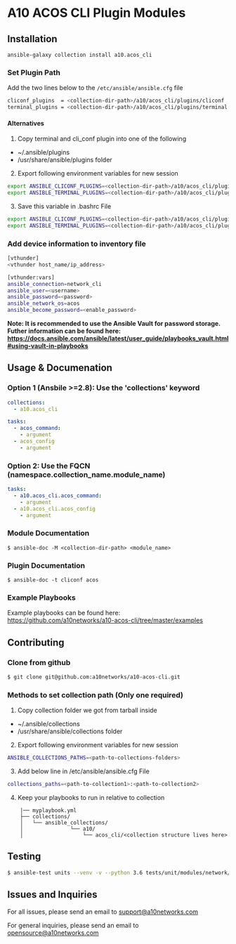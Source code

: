 # A10 ACOS CLI Plugin Modules

## Installation 

`ansible-galaxy collection install a10.acos_cli ` 

### Set Plugin Path 

Add the two lines below to the `/etc/ansible/ansible.cfg` file

```bash
cliconf_plugins  = <collection-dir-path>/a10/acos_cli/plugins/cliconf
terminal_plugins = <collection-dir-path>/a10/acos_cli/plugins/terminal
```

#### Alternatives

1. Copy terminal and cli_conf plugin into one of the following
  * ~/.ansible/plugins
  * /usr/share/ansible/plugins folder

2. Export following environment variables for new session

```bash
export ANSIBLE_CLICONF_PLUGINS=<collection-dir-path>/a10/acos_cli/plugins/cliconf
export ANSIBLE_TERMINAL_PLUGINS=<collection-dir-path>/a10/acos_cli/plugins/terminal
```
	
3. Save this variable in .bashrc File 

```bash
export ANSIBLE_CLICONF_PLUGINS=<collection-dir-path>/a10/acos_cli/plugins/cliconf
export ANSIBLE_TERMINAL_PLUGINS=<collection-dir-path>/a10/acos_cli/plugins/terminal
```

### Add device information to inventory file
```bash
[vthunder]
<vthunder host_name/ip_address>

[vthunder:vars]
ansible_connection=network_cli
ansible_user=<username>
ansible_password=<password>
ansible_network_os=acos
ansible_become_password=<enable_password>
```

**Note: It is recommended to use the Ansible Vault for password storage. Futher information can be found here: https://docs.ansible.com/ansible/latest/user_guide/playbooks_vault.html#using-vault-in-playbooks**

## Usage & Documenation

### Option 1 (Ansbile >=2.8):  Use the 'collections' keyword

```yaml
collections:
  - a10.acos_cli

tasks:
  - acos_command:
    - argument
  - acos_config
    - argument
```

### Option 2: Use the FQCN (namespace.collection_name.module_name)

```yaml
tasks:
  - a10.acos_cli.acos_command:
    - argument
  - a10.acos_cli.acos_config
    - argument
```

### Module Documentation

```
$ ansible-doc -M <collection-dir-path> <module_name>
```

### Plugin Documentation

```
$ ansible-doc -t cliconf acos 
```

### Example Playbooks

Example playbooks can be found here: https://github.com/a10networks/a10-acos-cli/tree/master/examples

## Contributing

### Clone from github

```bash
$ git clone git@github.com:a10networks/a10-acos-cli.git
```

### Methods to set collection path (Only one required) 

1. Copy collection folder we got from tarball inside 
  * ~/.ansible/collections 
  * /usr/share/ansible/collections folder 
	
2. Export following environment variables for new session

```bash
ANSIBLE_COLLECTIONS_PATHS=<path-to-collections-folders>
```
	
3. Add below line in /etc/ansible/ansible.cfg File 

```bash	
collections_paths=<path-to-collection1>:<path-to-collection2>
```

4. Keep your playbooks to run in relative to collection 

```
	|── myplaybook.yml
	├── collections/
	│   └── ansible_collections/
	│               └── a10/
	│                   └── acos_cli/<collection structure lives here>
```

## Testing

```bash
$ ansible-test units --venv -v --python 3.6 tests/unit/modules/network/a10/test_acos*.py 
```

## Issues and Inquiries
For all issues, please send an email to support@a10networks.com 

For general inquiries, please send an email to opensource@a10networks.com
